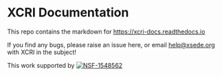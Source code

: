 # XCRI Documentation

This repo contains the markdown for 
<https://xcri-docs.readthedocs.io>

If you find any bugs, please raise an issue
here, or email help@xsede.org with XCRI in the subject!

This work supported by [![NSF-1548562](https://img.shields.io/badge/NSF-1548562-blue.svg)](https://nsf.gov/awardsearch/showAward?AWD_ID=1548562)
